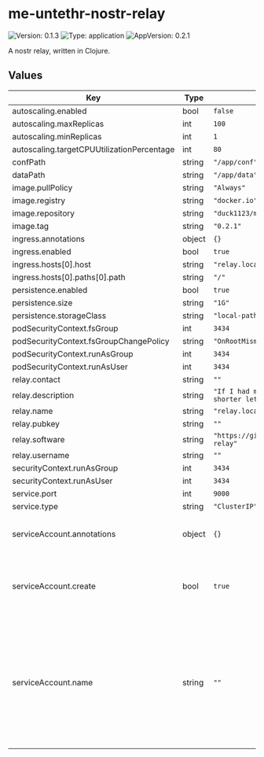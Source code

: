 # me-untethr-nostr-relay

![Version: 0.1.3](https://img.shields.io/badge/Version-0.1.3-informational?style=flat-square) ![Type: application](https://img.shields.io/badge/Type-application-informational?style=flat-square) ![AppVersion: 0.2.1](https://img.shields.io/badge/AppVersion-0.2.1-informational?style=flat-square)

A nostr relay, written in Clojure.

## Values

| Key | Type | Default | Description |
|-----|------|---------|-------------|
| autoscaling.enabled | bool | `false` |  |
| autoscaling.maxReplicas | int | `100` |  |
| autoscaling.minReplicas | int | `1` |  |
| autoscaling.targetCPUUtilizationPercentage | int | `80` |  |
| confPath | string | `"/app/conf"` |  |
| dataPath | string | `"/app/data"` |  |
| image.pullPolicy | string | `"Always"` |  |
| image.registry | string | `"docker.io"` |  |
| image.repository | string | `"duck1123/me.untethr.nostr-relay"` |  |
| image.tag | string | `"0.2.1"` |  |
| ingress.annotations | object | `{}` |  |
| ingress.enabled | bool | `true` |  |
| ingress.hosts[0].host | string | `"relay.localhost"` |  |
| ingress.hosts[0].paths[0].path | string | `"/"` |  |
| persistence.enabled | bool | `true` |  |
| persistence.size | string | `"1G"` |  |
| persistence.storageClass | string | `"local-path"` |  |
| podSecurityContext.fsGroup | int | `3434` |  |
| podSecurityContext.fsGroupChangePolicy | string | `"OnRootMismatch"` |  |
| podSecurityContext.runAsGroup | int | `3434` |  |
| podSecurityContext.runAsUser | int | `3434` |  |
| relay.contact | string | `""` |  |
| relay.description | string | `"If I had more time, I would have written a shorter letter."` |  |
| relay.name | string | `"relay.localhost"` |  |
| relay.pubkey | string | `""` |  |
| relay.software | string | `"https://github.com/duck1123/me.untethr.nostr-relay"` |  |
| relay.username | string | `""` |  |
| securityContext.runAsGroup | int | `3434` |  |
| securityContext.runAsUser | int | `3434` |  |
| service.port | int | `9000` |  |
| service.type | string | `"ClusterIP"` |  |
| serviceAccount.annotations | object | `{}` | Annotations to add to the service account |
| serviceAccount.create | bool | `true` | Specifies whether a service account should be created |
| serviceAccount.name | string | `""` | The name of the service account to use. If not set and create is true, a name is generated using the fullname template |

